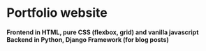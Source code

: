 # Portfolio website
__Frontend in HTML, pure CSS (flexbox, grid) and vanilla javascript__  
__Backend in Python, Django Framework (for blog posts)__


